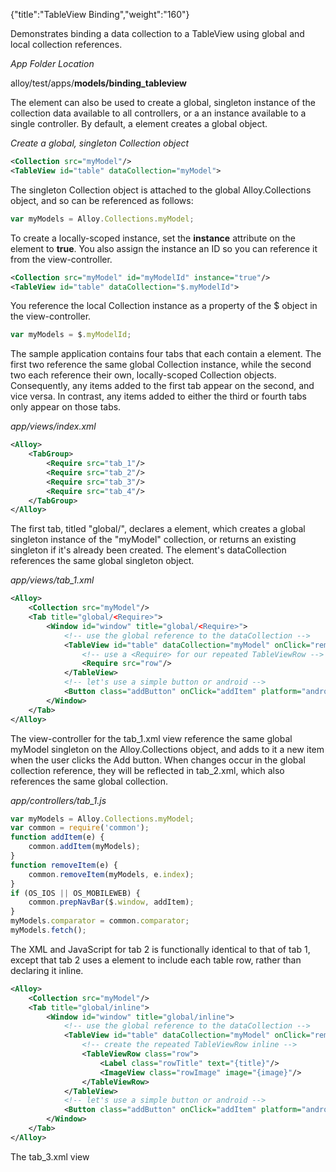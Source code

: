 {"title":"TableView Binding","weight":"160"}

Demonstrates binding a data collection to a TableView using global and local collection references.

*App Folder Location*

alloy/test/apps/**models/binding\_tableview**

The <Collection/> element can also be used to create a global, singleton instance of the collection data available to all controllers, or a an instance available to a single controller. By default, a <Collection/> element creates a global object.

*Create a global, singleton Collection object*

```xml
<Collection src="myModel"/>
<TableView id="table" dataCollection="myModel">
```

The singleton Collection object is attached to the global Alloy.Collections object, and so can be referenced as follows:

```javascript
var myModels = Alloy.Collections.myModel;
```

To create a locally-scoped instance, set the **instance** attribute on the <Collection/> element to **true**. You also assign the instance an ID so you can reference it from the view-controller.

```xml
<Collection src="myModel" id="myModelId" instance="true"/>
<TableView id="table" dataCollection="$.myModelId">
```

You reference the local Collection instance as a property of the $ object in the view-controller.

```javascript
var myModels = $.myModelId;
```

The sample application contains four tabs that each contain a <TableView/> element. The first two reference the same global Collection instance, while the second two each reference their own, locally-scoped Collection objects. Consequently, any items added to the first tab appear on the second, and vice versa. In contrast, any items added to either the third or fourth tabs only appear on those tabs.

*app/views/index.xml*

```xml
<Alloy>
    <TabGroup>
        <Require src="tab_1"/>
        <Require src="tab_2"/>
        <Require src="tab_3"/>
        <Require src="tab_4"/>
    </TabGroup>
</Alloy>
```

The first tab, titled "global/<Require/>", declares a <Collection/> element, which creates a global singleton instance of the "myModel" collection, or returns an existing singleton if it's already been created. The <TableView/> element's dataCollection references the same global singleton object.

*app/views/tab\_1.xml*

```xml
<Alloy>
    <Collection src="myModel"/>
    <Tab title="global/<Require>">
        <Window id="window" title="global/<Require>">
            <!-- use the global reference to the dataCollection -->
            <TableView id="table" dataCollection="myModel" onClick="removeItem">
                <!-- use a <Require> for our repeated TableViewRow -->
                <Require src="row"/>
            </TableView>
            <!-- let's use a simple button or android -->
            <Button class="addButton" onClick="addItem" platform="android"/>
        </Window>
    </Tab>
</Alloy>
```

The view-controller for the tab\_1.xml view reference the same global myModel singleton on the Alloy.Collections object, and adds to it a new item when the user clicks the Add button. When changes occur in the global collection reference, they will be reflected in tab\_2.xml, which also references the same global collection.

*app/controllers/tab\_1.js*

```javascript
var myModels = Alloy.Collections.myModel;
var common = require('common');
function addItem(e) {
    common.addItem(myModels);
}
function removeItem(e) {
    common.removeItem(myModels, e.index);
}
if (OS_IOS || OS_MOBILEWEB) {
    common.prepNavBar($.window, addItem);
}
myModels.comparator = common.comparator;
myModels.fetch();
```

The XML and JavaScript for tab 2 is functionally identical to that of tab 1, except that tab 2 uses a <Require/> element to include each table row, rather than declaring it inline.

```xml
<Alloy>
    <Collection src="myModel"/>
    <Tab title="global/inline">
        <Window id="window" title="global/inline">
            <!-- use the global reference to the dataCollection -->
            <TableView id="table" dataCollection="myModel" onClick="removeItem">
                <!-- create the repeated TableViewRow inline -->
                <TableViewRow class="row">
                    <Label class="rowTitle" text="{title}"/>
                    <ImageView class="rowImage" image="{image}"/>
                </TableViewRow>
            </TableView>
            <!-- let's use a simple button or android -->
            <Button class="addButton" onClick="addItem" platform="android"/>
        </Window>
    </Tab>
</Alloy>
```

The tab\_3.xml view
